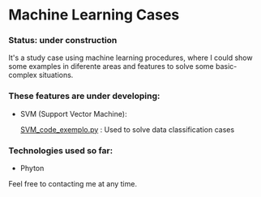# Machine Learning Cases

### Status: under construction

It's a study case using machine learning procedures, where I could show some examples in diferente areas and features to solve some basic-complex situations.

### These features are under developing:

* SVM (Support Vector Machine):

    [SVM_code_exemplo.py](https://github.com/felipadua3/Machine-Learning-cases/blob/master/SVM_code_exemplo.py) : Used to solve data classification cases

### Technologies used so far: 

* Phyton

Feel free to contacting me at any time. 

